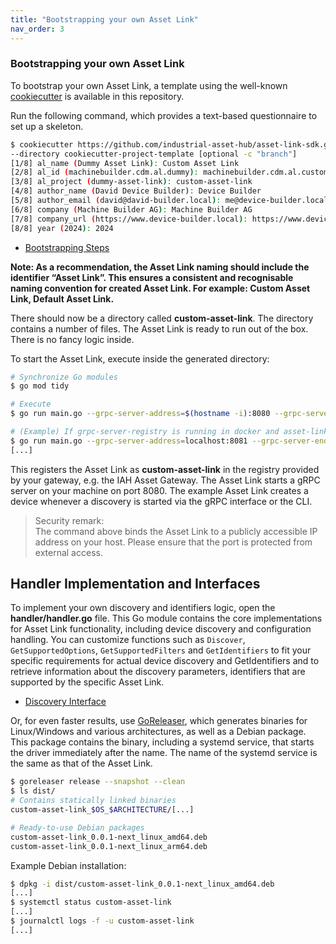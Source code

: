 ```yaml
---
title: "Bootstrapping your own Asset Link"
nav_order: 3
---
```


### Bootstrapping your own Asset Link

To bootstrap your own Asset Link, a template using the well-known
[cookiecutter](https://github.com/cookiecutter/cookiecutter/) is available in this repository.

Run the following command, which provides a text-based questionnaire to set up a skeleton.

```bash
$ cookiecutter https://github.com/industrial-asset-hub/asset-link-sdk.git
--directory cookiecutter-project-template [optional -c "branch"]
[1/8] al_name (Dummy Asset Link): Custom Asset Link
[2/8] al_id (machinebuilder.cdm.al.dummy): machinebuilder.cdm.al.custom
[3/8] al_project (dummy-asset-link): custom-asset-link
[4/8] author_name (David Device Builder): Device Builder
[5/8] author_email (david@david-builder.local): me@device-builder.local
[6/8] company (Machine Builder AG): Machine Builder AG
[7/8] company_url (https://www.device-builder.local): https://www.device-builder.local
[8/8] year (2024): 2024
```
- [Bootstrapping Steps](https://github.com/industrial-asset-hub/asset-link-sdk/tree/main/docs/images/bootstrap-steps.gif)

**Note: As a recommendation, the Asset Link naming should include the identifier “Asset Link”. This ensures a consistent and recognisable naming convention for created Asset Link. For example: Custom Asset Link, Default Asset Link.**

There should now be a directory called **custom-asset-link**.
The directory contains a number of files. The Asset Link is ready to run out of the box.
There is no fancy logic inside.

To start the Asset Link, execute inside the generated directory:

```bash
# Synchronize Go modules
$ go mod tidy

# Execute
$ go run main.go --grpc-server-address=$(hostname -i):8080 --grpc-server-endpoint-address=$(hostname) --grpc-registry-address=localhost:50051

# (Example) If grpc-server-registry is running in docker and asset-link in localhost
$ go run main.go --grpc-server-address=localhost:8081 --grpc-server-endpoint-address=host.docker.internal --grpc-registry-address=localhost:50051
[...]
```

This registers the Asset Link as **custom-asset-link** in the registry provided by your gateway, e.g. the IAH Asset Gateway.
The Asset Link starts a gRPC server on your machine on port 8080. The example Asset Link creates a device whenever a
discovery is started via the gRPC interface or the CLI.

> Security remark:\
> The command above binds the Asset Link to a publicly accessible IP address on your host.
> Please ensure that the port is protected from external access.

## Handler Implementation and Interfaces
To implement your own discovery and identifiers logic, open the **handler/handler.go** file. This Go module contains the core implementations for Asset Link functionality, including device discovery and configuration handling. You can customize functions such as `Discover`, `GetSupportedOptions`, `GetSupportedFilters` and `GetIdentifiers` to fit your specific requirements for actual device discovery and GetIdentifiers and to retrieve information about the discovery parameters, identifiers that are supported by the specific Asset Link.
- [Discovery Interface](https://github.com/industrial-asset-hub/asset-link-sdk/tree/main/docs/overview.md)

Or, for even faster results, use [GoReleaser](https://goreleaser.com/), which generates binaries for Linux/Windows and
various architectures, as well as a Debian package.
This package contains the binary, including a systemd service, that starts the driver immediately after the name.
The name of the systemd service is the same as that of the Asset Link.

```bash
$ goreleaser release --snapshot --clean
$ ls dist/
# Contains statically linked binaries
custom-asset-link_$OS_$ARCHITECTURE/[...]

# Ready-to-use Debian packages
custom-asset-link_0.0.1-next_linux_amd64.deb
custom-asset-link_0.0.1-next_linux_arm64.deb
```

Example Debian installation:

```bash
$ dpkg -i dist/custom-asset-link_0.0.1-next_linux_amd64.deb
[...]
$ systemctl status custom-asset-link
[...]
$ journalctl logs -f -u custom-asset-link
[...]
```
